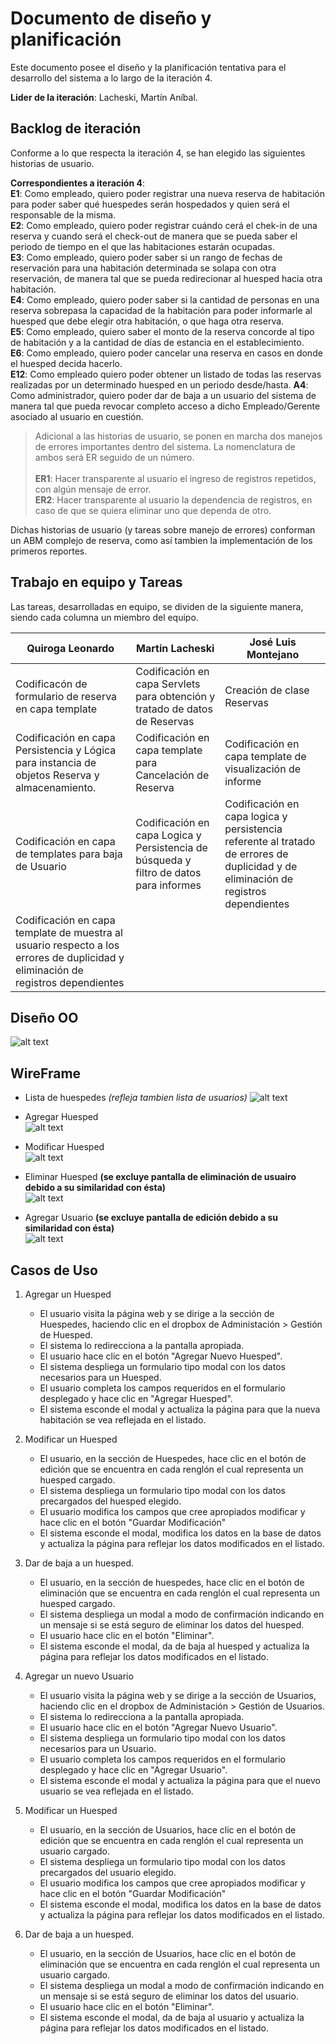 # Documento de diseño y planificación 
Este documento posee el diseño y la planificación tentativa para el desarrollo del sistema a lo largo de la iteración 4.

**Lider de la iteración**: Lacheski, Martín Aníbal.

## Backlog de iteración
Conforme a lo que respecta la iteración 4, se han elegido las siguientes historias de usuario.

__Correspondientes a iteración 4__:<br>
**E1**: Como empleado, quiero poder registrar una nueva reserva de habitación para poder saber qué huespedes serán hospedados y quien será el responsable de la misma. <br>
**E2**: Como empleado, quiero poder registrar cuándo cerá el chek-in de una reserva y cuando será el check-out de manera que se pueda saber el periodo de tiempo en el que las habitaciones estarán ocupadas.
<br>
**E3**: Como empleado, quiero poder saber si un rango de fechas de reservación para una habitación determinada se solapa con otra reservación, de manera tal que se pueda redirecionar al huesped hacia otra habitación.<br>
**E4**: Como empleado, quiero poder saber si la cantidad de personas en una reserva sobrepasa la capacidad de la habitación para poder informarle al huesped que debe elegir otra habitación, o que haga otra reserva. <br>
**E5**: Como empleado, quiero saber el monto de la reserva concorde al tipo de habitación y a la cantidad de días de estancia en el establecimiento. <br>
**E6**: Como empleado, quiero poder cancelar una reserva en casos en donde el huesped decida hacerlo. <br>
**E12**: Como empleado quiero poder obtener un listado de todas las reservas realizadas por un determinado huesped en un periodo desde/hasta.
**A4**: Como administrador, quiero poder dar de baja a un usuario del sistema de manera tal que pueda revocar completo acceso a dicho Empleado/Gerente asociado al usuario en cuestión.

> Adicional a las historias de usuario, se ponen en marcha dos manejos de errores importantes dentro del sistema. La nomenclatura de ambos será ER seguido de un número.<br><br>
**ER1**: Hacer transparente al usuario el ingreso de registros repetidos, con algún mensaje de error.<br>
**ER2**: Hacer transparente al usuario la dependencia de registros, en caso de que se quiera eliminar uno que dependa de otro.


Dichas historias de usuario (y tareas sobre manejo de errores) conforman un ABM complejo de reserva, como así tambien la implementación de los primeros reportes.

## Trabajo en equipo y Tareas
Las tareas, desarrolladas en equipo, se dividen de la siguiente manera, siendo cada columna un miembro del equipo.

| Quiroga Leonardo | Martin Lacheski | José Luis Montejano|
| -----------| ------------------|-----------------|
|Codificacón de formulario de reserva en capa template | Codificación en capa Servlets para obtención y tratado de datos de Reservas | Creación de clase Reservas |
| Codificación en capa Persistencia y Lógica para instancia de objetos Reserva y almacenamiento. | Codificación en capa template para Cancelación de Reserva | Codificación en capa template de visualización de informe|
 Codificación en capa de templates para baja de Usuario| Codificación en capa Logica y Persistencia de búsqueda y filtro de datos para informes |Codificación en capa logica y persistencia referente al tratado de errores de duplicidad y de eliminación de registros dependientes |
 | Codificación en capa template de muestra al usuario respecto a los errores de duplicidad y eliminación de registros dependientes |

## Diseño OO

![alt text](../../img/diagrama_clases_it3.png)


## WireFrame

- Lista de huespedes *(refleja tambien lista de usuarios)*
![alt text](../../img/Diagrama_de_clases_Iteracion_4.png)

- Agregar Huesped <br>
![alt text](../../img/img_aux_add_hues.png)

- Modificar Huesped <br>
![alt text](../img/img_aux_edit_hues.png)

- Eliminar Huesped **(se excluye pantalla de eliminación de usuairo debido a su similaridad con ésta)** <br>
![alt text](../img/img_aux_delete_hues.png)

- Agregar Usuario **(se excluye pantalla de edición debido a su similaridad con ésta)** <br>
![alt text](../../img/img_aux_add_user.png)


## Casos de Uso

1. Agregar un Huesped
    - El usuario visita la página web y se dirige a la sección de Huespedes, haciendo clic en el dropbox de Administación > Gestión de Huesped.
    - El sistema lo redirecciona a la pantalla apropiada.
    - El usuario hace clic en el botón "Agregar Nuevo Huesped". 
    - El sistema despliega un formulario tipo modal con los datos necesarios para un Huesped.
    - El usuario completa los campos requeridos en el formulario desplegado y hace clic en "Agregar Huesped".
    - El sistema esconde el modal y actualiza la página para que la nueva habitación se vea reflejada en el listado.

2. Modificar un Huesped
    - El usuario, en la sección de Huespedes, hace clic en el botón de edición que se encuentra en cada renglón el cual representa un huesped cargado.
    - El sistema despliega un formulario tipo modal con los datos precargados del huesped elegido.
    - El usuario modifica los campos que cree apropiados modificar y hace clic en el botón "Guardar Modificación"
    - El sistema esconde el modal, modifica los datos en la base de datos y actualiza la página para reflejar los datos modificados en el listado.

3. Dar de baja a un huesped.
    - El usuario, en la sección de huespedes, hace clic en el botón de eliminación que se encuentra en cada renglón el cual representa un huesped cargado.
    - El sistema despliega un modal a modo de confirmación indicando en un mensaje si se está seguro de eliminar los datos del huesped.
    - El usuario hace clic en el botón "Eliminar". 
    - El sistema esconde el modal, da de baja al huesped y actualiza la página para reflejar los datos modificados en el listado.

4. Agregar un nuevo Usuario
     - El usuario visita la página web y se dirige a la sección de Usuarios, haciendo clic en el dropbox de Administación > Gestión de Usuarios.
    - El sistema lo redirecciona a la pantalla apropiada.
    - El usuario hace clic en el botón "Agregar Nuevo Usuario". 
    - El sistema despliega un formulario tipo modal con los datos necesarios para un Usuario.
    - El usuario completa los campos requeridos en el formulario desplegado y hace clic en "Agregar Usuario".
    - El sistema esconde el modal y actualiza la página para que el nuevo usuario se vea reflejada en el listado.


5. Modificar un Huesped
    - El usuario, en la sección de Usuarios, hace clic en el botón de edición que se encuentra en cada renglón el cual representa un usuario cargado.
    - El sistema despliega un formulario tipo modal con los datos precargados del usuario elegido.
    - El usuario modifica los campos que cree apropiados modificar y hace clic en el botón "Guardar Modificación"
    - El sistema esconde el modal, modifica los datos en la base de datos y actualiza la página para reflejar los datos modificados en el listado.

6. Dar de baja a un huesped.
    - El usuario, en la sección de Usuarios, hace clic en el botón de eliminación que se encuentra en cada renglón el cual representa un usuario cargado.
    - El sistema despliega un modal a modo de confirmación indicando en un mensaje si se está seguro de eliminar los datos del usuario.
    - El usuario hace clic en el botón "Eliminar". 
    - El sistema esconde el modal, da de baja al usuario y actualiza la página para reflejar los datos modificados en el listado.